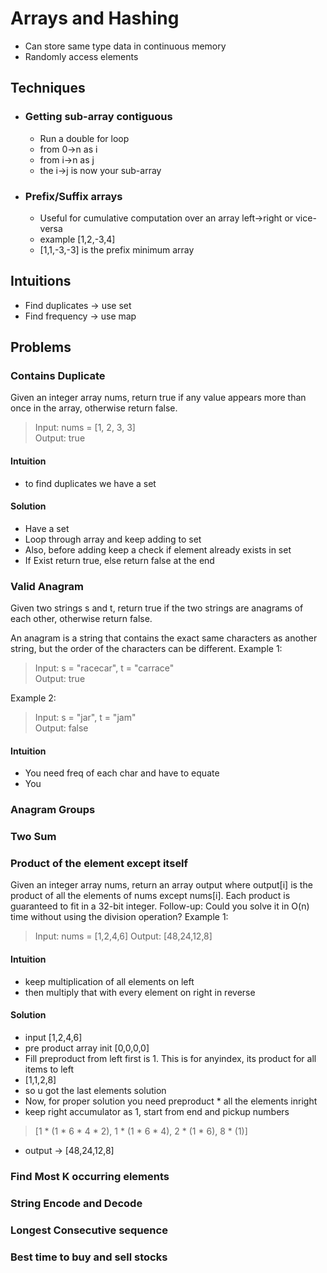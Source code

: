 # Arrays and Hashing
- Can store same type data in continuous memory
- Randomly access elements
## Techniques
- ### Getting sub-array contiguous
  - Run a double for loop
  - from 0->n as i
  - from i->n as j
  - the i->j is now your sub-array
- ### Prefix/Suffix arrays
  - Useful for cumulative computation over an array left->right or vice-versa
  - example [1,2,-3,4]
  - [1,1,-3,-3] is the prefix minimum array
## Intuitions
- Find duplicates -> use set
- Find frequency -> use map
## Problems
### Contains Duplicate
Given an integer array nums, return true if any value appears more than once in the array, otherwise return false.
> Input: nums = [1, 2, 3, 3]  
Output: true
#### Intuition
- to find duplicates we have a set
#### Solution
- Have a set
- Loop through array and keep adding to set
- Also, before adding keep a check if element already exists in set
- If Exist return true, else return false at the end
### Valid Anagram
Given two strings s and t, return true if the two strings are anagrams of each other, otherwise return false.

An anagram is a string that contains the exact same characters as another string, but the order of the characters can be different.
Example 1:
> Input: s = "racecar", t = "carrace"  
Output: true

Example 2:
> Input: s = "jar", t = "jam"  
Output: false
#### Intuition
- You need freq of each char and have to equate
- You 
### Anagram Groups
### Two Sum
### Product of the element except itself
Given an integer array nums, return an array output where output[i] is the product of all the elements of nums except nums[i].
Each product is guaranteed to fit in a 32-bit integer.
Follow-up: Could you solve it in O(n) time without using the division operation?
Example 1:
> Input: nums = [1,2,4,6]
Output: [48,24,12,8]
#### Intuition
- keep multiplication of all elements on left
- then multiply that with every element on right in reverse
#### Solution
- input [1,2,4,6] 
- pre product array init [0,0,0,0]
- Fill preproduct from left first is 1. This is for anyindex, its product for all items to left
- [1,1,2,8]
- so u got the last elements solution
- Now, for proper solution you need preproduct * all the elements inright
- keep right accumulator as 1, start from end and pickup numbers
> [1 * (1 * 6 * 4 * 2), 1 * (1 * 6 * 4), 2 * (1 * 6), 8 * (1)]
- output -> [48,24,12,8]
### Find Most K occurring elements
### String Encode and Decode
### Longest Consecutive sequence
### Best time to buy and sell stocks